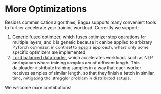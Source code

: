 # More Optimizations

Besides communication algorithms, Bagua supports many convenient tools to
further accelerate your training workload. Currently we support:

1. [Generic fused optimizer](https://bagua.readthedocs.io/en/latest/autoapi/bagua/torch_api/fuse_optimizer/index.html), which fuses optimizer step operations for multiple
layers, and it is generic because it can be applied to arbitrary PyTorch
optimizer, in contrast to
[apex](https://nvidia.github.io/apex/optimizers.html)'s approach, where only
some specific optimizers are implemented
2. [Load balanced data loader](https://bagua.readthedocs.io/en/latest/autoapi/bagua/torch_api/contrib/data/load_balancing_data_loader/index.html), which accelerates workloads such as NLP and speech
   where training samples are of different length. This dataloader distribute
   training samples in a way that each worker receives samples of similar
   length, so that they finish a batch in similar time, mitigating the straggler
   problem in distributed setups.
   
We welcome more contributions!
